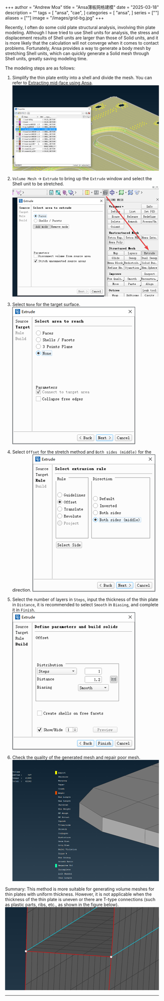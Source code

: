 +++
author = "Andrew Moa"
title = "Ansa薄板网格建模"
date = "2025-03-18"
description = ""
tags = [
    "ansa",
    "cae",
]
categories = [
    "ansa",
]
series = [""]
aliases = [""]
image = "/images/grid-bg.jpg"
+++

Recently, I often do some cold plate structural analysis, involving thin plate modeling. Although I have tried to use Shell units for analysis, the stress and displacement results of Shell units are larger than those of Solid units, and it is more likely that the calculation will not converge when it comes to contact problems. Fortunately, Ansa provides a way to generate a body mesh by stretching Shell units, which can quickly generate a Solid mesh through Shell units, greatly saving modeling time.

The modeling steps are as follows:
1. Simplify the thin plate entity into a shell and divide the mesh. You can refer to [Extracting mid-face using Ansa](../2025-02-27-ansa-midsurf/).
![5c6da744441c0b43367e9d1ff0296ec1.png](./images/5c6da744441c0b43367e9d1ff0296ec1.png)

2. `Volume Mesh` → `Extrude` to bring up the `Extrude` window and select the Shell unit to be stretched.
![02fe91f7f3a74047ccd442f4eaa42505.png](./images/02fe91f7f3a74047ccd442f4eaa42505.png)

3. Select `None` for the target surface.
![5818d8ffc832684765e7312eafe76ea9.png](./images/5818d8ffc832684765e7312eafe76ea9.png)

4. Select `Offset` for the stretch method and `Both sides (middle)` for the direction.
![d464570c23719e82fcd4d152a9278f8d.png](./images/d464570c23719e82fcd4d152a9278f8d.png)

5. Select the number of layers in `Steps`, input the thickness of the thin plate in `Distance`, it is recommended to select `Smooth` in `Biasing`, and complete it in `Finish`.
![e3b90aaa49545a963c3f998a86a3a036.png](./images/e3b90aaa49545a963c3f998a86a3a036.png)

6. Check the quality of the generated mesh and repair poor mesh.
![242f974310b6eff9061c0c8ce2230673.png](./images/242f974310b6eff9061c0c8ce2230673.png)

Summary: This method is more suitable for generating volume meshes for thin plates with uniform thickness. However, it is not applicable when the thickness of the thin plate is uneven or there are T-type connections (such as plastic parts, ribs, etc., as shown in the figure below).
![0ad79055f8a7a324c278b023ee79be6f.png](./images/0ad79055f8a7a324c278b023ee79be6f.png)

---


